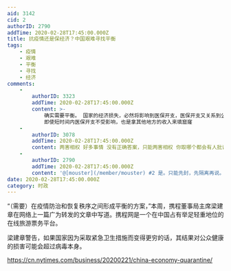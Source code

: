 ```yaml
---
aid: 3142
cid: 2
authorID: 2790
addTime: 2020-02-28T17:45:00.000Z
title: 抗疫情还是保经济？中国艰难寻找平衡
tags:
    - 疫情
    - 艰难
    - 平衡
    - 寻找
    - 经济
comments:
    -
        authorID: 3323
        addTime: 2020-02-28T17:45:00.000Z
        content: >-
            确实需要平衡。 国家的经济损失，必然将影响到医保开支，医保开支又关系到公众的生命健康。
            即使短时间内医保开支不受影响，也是拿其他地方的收入来填窟窿
    -
        authorID: 3078
        addTime: 2020-02-28T17:45:00.000Z
        content: 两害相权 好多事情 没有正确答案，只能两害相权 你取哪个都会有人批评
    -
        authorID: 2790
        addTime: 2020-02-28T17:45:00.000Z
        content: '@[mouster](/member/mouster) #2 是。只能先封，先隔离再说。不封，不隔离，任其扩散会更可怕。'
date: 2020-02-28T17:45:00.000Z
category: 时政
---
```


“（需要）在疫情防治和恢复秩序之间形成平衡的方案，”本周，携程董事局主席梁建章在网络上一篇广为转发的文章中写道。携程网是一个在中国占有举足轻重地位的在线旅游票务平台。

梁建章警告，如果国家因为采取紧急卫生措施而变得更穷的话，其结果对公众健康的损害可能会超过病毒本身。

https://cn.nytimes.com/business/20200221/china-economy-quarantine/
